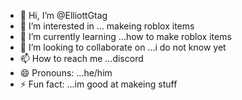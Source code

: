 - 👋 Hi, I’m @ElliottGtag
- 👀 I’m interested in ... makeing roblox items
- 🌱 I’m currently learning ...how to make roblox items
- 💞️ I’m looking to collaborate on ...i do not know yet
- 📫 How to reach me ...discord
- 😄 Pronouns: ...he/him
- ⚡ Fun fact: ...im good at makeing stuff

<!---
ElliottGtag/ElliottGtag is a ✨ special ✨ repository because its `README.md` (this file) appears on your GitHub profile.
You can click the Preview link to take a look at your changes.
--->
